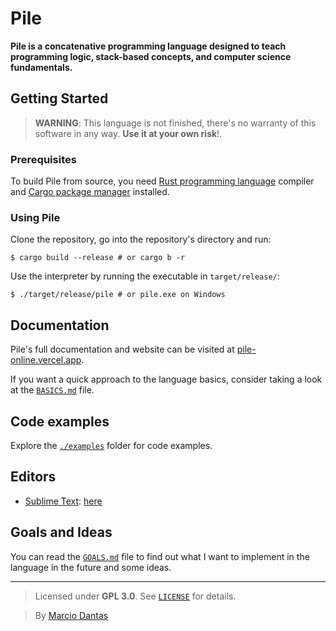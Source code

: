 # Pile

**Pile is a concatenative programming language designed to teach programming logic, stack-based concepts, and computer science fundamentals.**  

## Getting Started
> **WARNING**: This language is not finished, there's no warranty of this software in any way. **Use it at your own risk**!.

### Prerequisites
To build Pile from source, you need [Rust programming language](https://rust-lang.org/) compiler and [Cargo package manager](https://doc.rust-lang.org/stable/cargo/) installed.

### Using Pile

Clone the repository, go into the repository's directory and run:
```console
$ cargo build --release # or cargo b -r
```

Use the interpreter by running the executable in `target/release/`:
```console
$ ./target/release/pile # or pile.exe on Windows
```

## Documentation

Pile's full documentation and website can be visited at [pile-online.vercel.app](https://pile-lang.vercel.app).

If you want a quick approach to the language basics, consider taking a look at the [`BASICS.md`](./BASICS.md) file.

## Code examples
Explore the [`./examples`](./examples) folder for code examples.

## Editors
- [Sublime Text](https://www.sublimetext.com/): [here](./editor/Pile.sublime-syntax)

## Goals and Ideas
You can read the [`GOALS.md`](./GOALS.md) file to find out what I want to implement in the language in the future and some ideas.

---

> Licensed under **GPL 3.0**. See [`LICENSE`](./LICENSE) for details.

> By [Marcio Dantas](https://github.com/marc-dantas)
